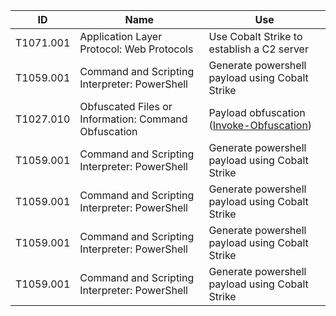 | ID  | Name | Use |
| ------------- | ------------- | ------------- |
| T1071.001  | Application Layer Protocol: Web Protocols  | Use Cobalt Strike to establish a C2 server |
| T1059.001  | Command and Scripting Interpreter: PowerShell  | Generate powershell payload using Cobalt Strike |
| T1027.010  | Obfuscated Files or Information: Command Obfuscation  | Payload obfuscation ([Invoke-Obfuscation](https://github.com/danielbohannon/Invoke-Obfuscation)) |
| T1059.001  | Command and Scripting Interpreter: PowerShell  | Generate powershell payload using Cobalt Strike |
| T1059.001  | Command and Scripting Interpreter: PowerShell  | Generate powershell payload using Cobalt Strike |
| T1059.001  | Command and Scripting Interpreter: PowerShell  | Generate powershell payload using Cobalt Strike |
| T1059.001  | Command and Scripting Interpreter: PowerShell  | Generate powershell payload using Cobalt Strike |

